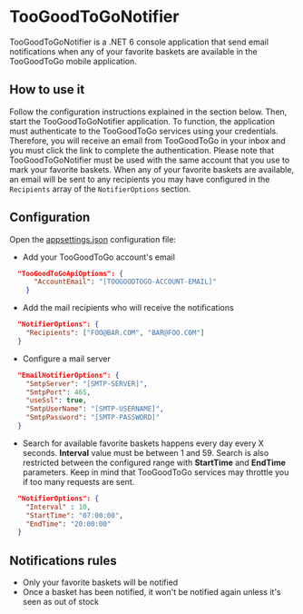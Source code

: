 # TooGoodToGoNotifier

TooGoodToGoNotifier is a .NET 6 console application that send email notifications when any of your favorite baskets are available in the TooGoodToGo mobile application.

## How to use it

Follow the configuration instructions explained in the section below. Then, start the TooGoodToGoNotifier application. To function, the application must authenticate to the TooGoodToGo services using your credentials. Therefore, you will receive an email from TooGoodToGo in your inbox and you must click the link to complete the authentication. Please note that TooGoodToGoNotifier must be used with the same account that you use to mark your favorite baskets.
When any of your favorite baskets are available, an email will be sent to any recipients you may have configured in the `Recipients` array of the `NotifierOptions` section.

## Configuration

Open the [appsettings.json](src/appsettings.json) configuration file:

- Add your TooGoodToGo account's email

```json
  "TooGoodToGoApiOptions": {
      "AccountEmail": "[TOOGOODTOGO-ACCOUNT-EMAIL]"
    }
```

- Add the mail recipients who will receive the notifications

```json
  "NotifierOptions": {
    "Recipients": ["FOO@BAR.COM", "BAR@FOO.COM"]
  }
```

- Configure a mail server

```json
  "EmailNotifierOptions": {
    "SmtpServer": "[SMTP-SERVER]",
    "SmtpPort": 465,
    "useSsl": true,
    "SmtpUserName": "[SMTP-USERNAME]",
    "SmtpPassword": "[SMTP-PASSWORD]"
  }
```

- Search for available favorite baskets happens every day every X seconds. **Interval** value must be between 1 and 59. Search is also restricted between the configured range with **StartTime** and **EndTime** parameters. Keep in mind that TooGoodToGo services may throttle you if too many requests are sent.

```json
  "NotifierOptions": {
    "Interval" : 10,
    "StartTime": "07:00:00",
    "EndTime": "20:00:00"
  }
```

## Notifications rules

- Only your favorite baskets will be notified
- Once a basket has been notified, it won't be notified again unless it's seen as out of stock
